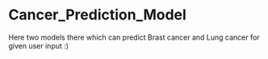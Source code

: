 # Cancer_Prediction_Model
Here two models there which can predict Brast cancer and Lung cancer for given user input :)
